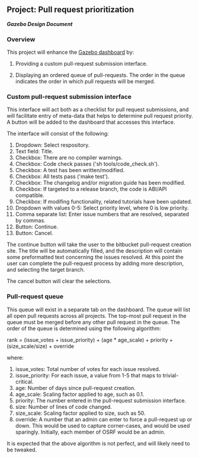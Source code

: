 ## Project: Pull request prioritization
***Gazebo Design Document***

### Overview

This project will enhance the [Gazebo dashboard](http://gazebosim.org/dashboard) by:

1. Providing a custom pull-request submission interface.

1. Displaying an ordered queue of pull-requests. The order in the queue indicates the order in which pull requests will be merged. 

### Custom pull-request submission interface 

This interface will act both as a checklist for pull request submissions,
and will facilitate entry of meta-data that helps to determine pull
request priority. A button will be added to the dashboard that accesses this interface.

The interface will consist of the following:

1. Dropdown: Select respository.
1. Text field: Title.
1. Checkbox: There are no compiler warnings.
1. Checkbox: Code check passes ('sh tools/code_check.sh').
1. Checkbox: A test has been written/modified.
1. Checkbox: All tests pass ('make test'). 
1. Checkbox: The changelog and/or migration guide has been modified.
1. Checkbox: If targeted to a release branch, the code is ABI/API compatible.
1. Checkbox: If modifing functionality, related tutorials have been updated.
1. Dropdown with values 0-5: Select priority level, where 0 is low priority.
1. Comma separate list: Enter issue numbers that are resolved, separated by commas.
1. Button: Continue.
1. Button: Cancel.

The continue button will take the user to the bitbucket pull-request creation site. The title will be automatically filled, and the description will contain some preformatted text concerning the issues resolved. At this point the user can complete the pull-request process by adding more description, and selecting the target branch.

The cancel button will clear the selections.

### Pull-request queue

This queue will exist in a separate tab on the dashboard. The queue will list all open pull requests across all projects. The top-most pull request in the queue must be merged before any other pull request in the queue. The order of the queue is determined using the following algorithm:

rank = (issue_votes + issue_priority) + (age * age_scale) + priority + (size_scale/size) + override

where:

1. issue_votes: Total number of votes for each issue resolved.
1. issue_priority: For each issue, a value from 1-5 that maps to trivial-critical.
1. age: Number of days since pull-request creation.
1. age_scale: Scaling factor applied to age, such as 0.1.
1. priority: The number entered in the pull-request submission interface.
1. size: Number of lines of code changed.
1. size_scale: Scaling factor applied to size, such as 50.
1. override: A number that an admin can enter to force a pull-request up or down. This would be used to capture corner-cases, and would be used sparingly. Initially, each member of OSRF would be an admin.

It is expected that the above algorithm is not perfect, and will likely need
to be tweaked.
